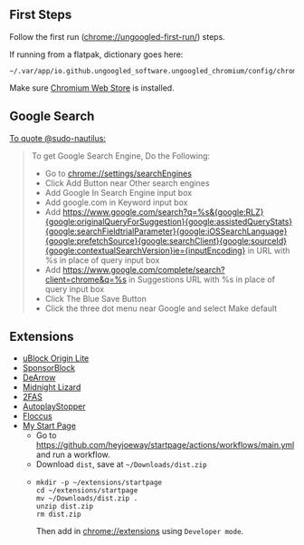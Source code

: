 ## First Steps
Follow the first run (<chrome://ungoogled-first-run/>) steps.

If running from a flatpak, dictionary goes here:
```
~/.var/app/io.github.ungoogled_software.ungoogled_chromium/config/chromium/Dictionaries/
```

Make sure [Chromium Web Store](https://github.com/NeverDecaf/chromium-web-store/releases) is installed.

## Google Search
[To quote @sudo-nautilus:](https://github.com/ungoogled-software/ungoogled-chromium/discussions/1488#discussioncomment-619116)
> To get Google Search Engine, Do the Following:
> - Go to <chrome://settings/searchEngines>
> - Click Add Button near Other search engines
> - Add Google In Search Engine input box
> - Add google.com in Keyword input box
> - Add https://www.google.com/search?q=%s&{google:RLZ}{google:originalQueryForSuggestion}{google:assistedQueryStats}{google:searchFieldtrialParameter}{google:iOSSearchLanguage}{google:prefetchSource}{google:searchClient}{google:sourceId}{google:contextualSearchVersion}ie={inputEncoding} in URL with %s in place of query input box
> - Add https://www.google.com/complete/search?client=chrome&q=%s in Suggestions URL with %s in place of query input box
> - Click The Blue Save Button
> - Click the three dot menu near Google and select Make default

## Extensions
- [uBlock Origin Lite](https://chromewebstore.google.com/detail/ublock-origin-lite/ddkjiahejlhfcafbddmgiahcphecmpfh])
- [SponsorBlock](https://chromewebstore.google.com/detail/sponsorblock-for-youtube/mnjggcdmjocbbbhaepdhchncahnbgone)
- [DeArrow](https://chromewebstore.google.com/detail/dearrow-better-titles-and/enamippconapkdmgfgjchkhakpfinmaj)
- [Midnight Lizard](https://chromewebstore.google.com/detail/midnight-lizard/pbnndmlekkboofhnbonilimejonapojg)
- [2FAS](https://chromewebstore.google.com/detail/2fas-two-factor-authentic/dbfoemgnkgieejfkaddieamagdfepnff)
- [AutoplayStopper](https://chromewebstore.google.com/detail/autoplaystopper/ejddcgojdblidajhngkogefpkknnebdh)
- [Floccus](https://chromewebstore.google.com/detail/floccus-bookmarks-sync/fnaicdffflnofjppbagibeoednhnbjhg?hl=en)
- [My Start Page](https://github.com/heyjoeway/startpage)
  - Go to <https://github.com/heyjoeway/startpage/actions/workflows/main.yml> and run a workflow.
  - Download `dist`, save at `~/Downloads/dist.zip`
  - ```
    mkdir -p ~/extensions/startpage
    cd ~/extensions/startpage
    mv ~/Downloads/dist.zip .
    unzip dist.zip
    rm dist.zip
    ```
    Then add in <chrome://extensions> using `Developer mode`.
